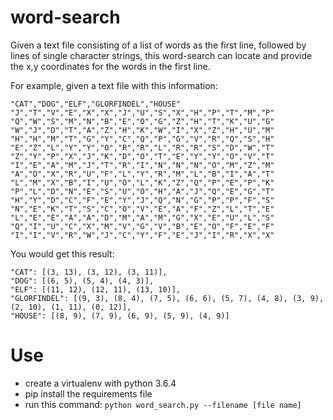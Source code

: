 # word-search

Given a text file consisting of a list of words as the first line, followed by lines of single character strings, this word-search can locate and provide the x,y coordinates for the words in the first line.

For example, given a text file with this information:
```
"CAT","DOG","ELF","GLORFINDEL","HOUSE"
"J","T","V","E","X","X","J","U","S","X","H","P","T","M","P"
"Q","W","S","M","N","B","E","O","G","Z","H","T","K","U","G"
"W","J","D","T","A","Z","H","K","W","I","X","Z","H","U","M"
"H","H","M","T","G","Y","C","Q","P","G","V","R","Q","S","H"
"E","Z","L","Y","Y","O","R","R","L","R","R","S","D","W","T"
"Z","Y","P","X","J","K","D","O","T","E","Y","Y","O","V","T"
"I","E","A","M","J","T","R","I","N","N","N","O","M","Z","M"
"A","O","X","R","U","F","L","Y","R","M","L","B","I","A","T"
"L","M","X","B","I","U","O","L","K","Z","Q","P","E","P","K"
"P","L","D","N","E","S","U","O","H","A","J","Q","E","G","T"
"H","Y","D","C","F","E","Y","J","Q","N","G","P","P","F","S"
"N","E","K","T","S","C","O","V","E","A","F","Z","L","T","E"
"L","E","E","A","A","D","M","A","M","G","X","E","U","L","S"
"Q","I","U","C","X","M","V","G","V","B","E","O","F","E","F"
"I","I","V","R","W","J","C","Y","F","E","J","I","R","X","X"
````
You would get this result:
```
"CAT": [(3, 13), (3, 12), (3, 11)],
"DOG": [(6, 5), (5, 4), (4, 3)],
"ELF": [(11, 12), (12, 11), (13, 10)],
"GLORFINDEL": [(9, 3), (8, 4), (7, 5), (6, 6), (5, 7), (4, 8), (3, 9), (2, 10), (1, 11), (0, 12)],
"HOUSE": [(8, 9), (7, 9), (6, 9), (5, 9), (4, 9)]

```
# Use
- create a virtualenv with python 3.6.4
- pip install the requirements file
- run this command: `python word_search.py --filename [file name]`


